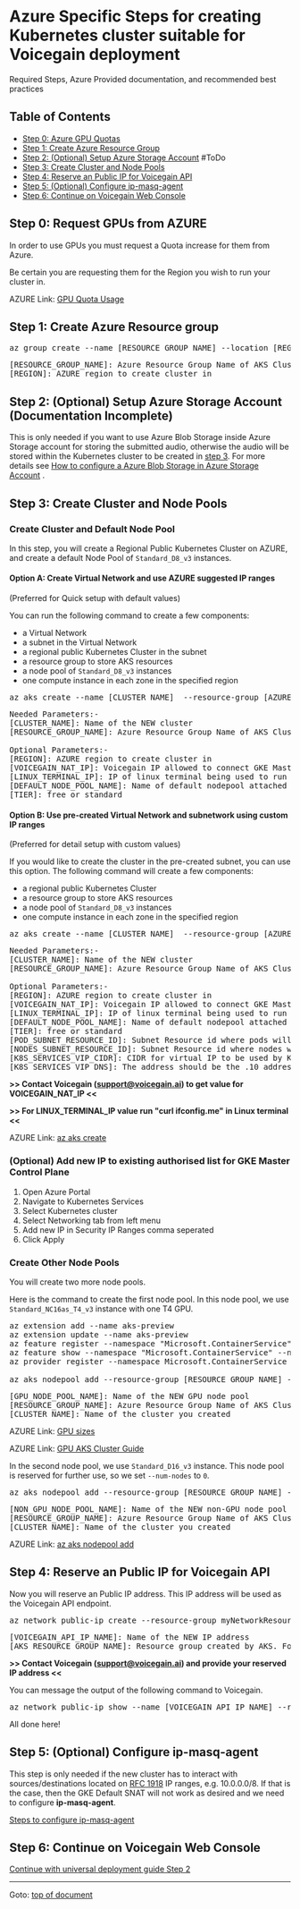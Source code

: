# <a id="top"></a>Azure Specific Steps for creating Kubernetes cluster suitable for Voicegain deployment
Required Steps, Azure Provided documentation, and recommended best practices

## <a id="toc"></a>Table of Contents
- [Step 0: Azure GPU Quotas](#step0)
- [Step 1: Create Azure Resource Group](#step1)
- [Step 2: (Optional) Setup Azure Storage Account](#step2) #ToDo
- [Step 3: Create Cluster and Node Pools](#step3)
- [Step 4: Reserve an Public IP for Voicegain API](#step4)
- [Step 5: (Optional) Configure ip-masq-agent](#step5)
- [Step 6: Continue on Voicegain Web Console](#step6)


## <a id="step0"></a>Step 0: Request GPUs from AZURE
In order to use GPUs you must request a Quota increase for them from Azure.

Be certain you are requesting them for the Region you wish to run your cluster in.  

AZURE Link: [GPU Quota Usage](https://learn.microsoft.com/en-us/azure/virtual-machines/sizes-gpu#deployment-considerations)

## <a id="step1"></a>Step 1: Create Azure Resource group

<pre>
az group create --name [RESOURCE_GROUP_NAME] --location [REGION]
</pre>

<pre>
[RESOURCE_GROUP_NAME]: Azure Resource Group Name of AKS Cluster
[REGION]: AZURE region to create cluster in
</pre>

## <a id="step2"></a>Step 2: (Optional) Setup Azure Storage Account (Documentation Incomplete)

This is only needed if you want to use Azure Blob Storage inside Azure Storage account for storing the submitted audio, otherwise the audio will be stored within the Kubernetes cluster to be created in [step 3](#step2). For more details see [How to configure a Azure Blob Storage in Azure Storage Account](./azure-storage-account.md) .

## <a id="step3"></a>Step 3: Create Cluster and Node Pools

### Create Cluster and Default Node Pool

In this step, you will create a Regional Public Kubernetes Cluster on AZURE, 
and create a default Node Pool of `Standard_D8_v3` instances.

#### Option A: Create Virtual Network and use AZURE suggested IP ranges 
(Preferred for Quick setup with default values)

You can run the following command to create a few components:
* a Virtual Network
* a subnet in the Virtual Network
* a regional public Kubernetes Cluster in the subnet
* a resource group to store AKS resources
* a node pool of `Standard_D8_v3` instances
* one compute instance in each zone in the specified region

<pre>
az aks create --name [CLUSTER_NAME]  --resource-group [AZURE_RESOURCE_GROUP_NAME] --location [REGION] --network-plugin azure --api-server-authorized-ip-ranges [VOICEGAIN_NAT_IP],[LINUX_TERMINAL_IP]  --enable-managed-identity --node-count 1 --node-vm-size Standard_D8_v3 --nodepool-name [DEFAULT_NODE_POOL_NAME] --tier [TIER]
</pre>

<pre>
Needed Parameters:-
[CLUSTER_NAME]: Name of the NEW cluster
[RESOURCE_GROUP_NAME]: Azure Resource Group Name of AKS Cluster

Optional Parameters:-
[REGION]: AZURE region to create cluster in
[VOICEGAIN_NAT_IP]: Voicegain IP allowed to connect GKE Master
[LINUX_TERMINAL_IP]: IP of linux terminal being used to run kubectl
[DEFAULT_NODE_POOL_NAME]: Name of default nodepool attached to Cluster
[TIER]: free or standard
</pre>


#### Option B: Use pre-created Virtual Network and subnetwork using custom IP ranges 
(Preferred for detail setup with custom values)

If you would like to create the cluster in the pre-created subnet, 
you can use this option. The following command will create a few components:
* a regional public Kubernetes Cluster
* a resource group to store AKS resources
* a node pool of `Standard_D8_v3` instances
* one compute instance in each zone in the specified region

<pre>
az aks create --name [CLUSTER_NAME]  --resource-group [AZURE_RESOURCE_GROUP_NAME] --location [REGION] --network-plugin azure --api-server-authorized-ip-ranges [VOICEGAIN_NAT_IP],[LINUX_TERMINAL_IP]  --enable-managed-identity --node-count 1 --node-vm-size Standard_D8_v3 --nodepool-name [DEFAULT_NODE_POOL_NAME] --tier [TIER] --pod-subnet-id [POD_SUBNET_RESOURCE_ID] --vnet-subnet-id [NODES_SUBNET_RESOURCE_ID] --service-cidr [K8S_SERVICES_VIP_CIDR] --dns-service-ip [K8S_SERVICES_VIP_DNS]
</pre>

<pre>
Needed Parameters:-
[CLUSTER_NAME]: Name of the NEW cluster
[RESOURCE_GROUP_NAME]: Azure Resource Group Name of AKS Cluster

Optional Parameters:-
[REGION]: AZURE region to create cluster in
[VOICEGAIN_NAT_IP]: Voicegain IP allowed to connect GKE Master
[LINUX_TERMINAL_IP]: IP of linux terminal being used to run kubectl
[DEFAULT_NODE_POOL_NAME]: Name of default nodepool attached to Cluster
[TIER]: free or standard
[POD_SUBNET_RESOURCE_ID]: Subnet Resource id where pods will be deployed
[NODES_SUBNET_RESOURCE_ID]: Subnet Resource id where nodes will be deployed
[K8S_SERVICES_VIP_CIDR]: CIDR for virtual IP to be used by K8S service (should not overlap with any subnet in same or peered VPC) (default - 10.0.0.0/16)
[K8S_SERVICES_VIP_DNS]: The address should be the .10 address of your service IP address range (default 10.0.0.10)
</pre>

**>> Contact Voicegain (support@voicegain.ai) to get value for VOICEGAIN_NAT_IP <<**

**>> For LINUX_TERMINAL_IP value run "curl ifconfig.me" in Linux terminal <<**

AZURE Link: [az aks create](https://learn.microsoft.com/en-us/cli/azure/aks?view=azure-cli-latest#az-aks-create())

### (Optional) Add new IP to existing authorised list for GKE Master Control Plane

1) Open Azure Portal
2) Navigate to Kubernetes Services
3) Select Kubernetes cluster
4) Select Networking tab from left menu
5) Add new IP in Security IP Ranges comma seperated
6) Click Apply

### Create Other Node Pools

You will create two more node pools. 

Here is the command to create the first node pool. 
In this node pool, we use `Standard_NC16as_T4_v3` instance with one T4 GPU.
<pre>
az extension add --name aks-preview
az extension update --name aks-preview
az feature register --namespace "Microsoft.ContainerService" --name "GPUDedicatedVHDPreview"
az feature show --namespace "Microsoft.ContainerService" --name "GPUDedicatedVHDPreview"
az provider register --namespace Microsoft.ContainerService

az aks nodepool add --resource-group [RESOURCE_GROUP_NAME] --cluster-name [CLUSTER_NAME] --name [GPU_NODE_POOL_NAME] --node-count 1 --node-vm-size Standard_NC16as_T4_v3 --node-osdisk-size 100 --aks-custom-headers UseGPUDedicatedVHD=true
</pre>

<pre>
[GPU_NODE_POOL_NAME]: Name of the NEW GPU node pool
[RESOURCE_GROUP_NAME]: Azure Resource Group Name of AKS Cluster
[CLUSTER_NAME]: Name of the cluster you created
</pre>

AZURE Link: [GPU sizes](https://learn.microsoft.com/en-us/azure/virtual-machines/sizes-gpu)

AZURE Link: [GPU AKS Cluster Guide](https://learn.microsoft.com/en-us/azure/aks/gpu-cluster)


In the second node pool, we use `Standard_D16_v3` instance. 
This node pool is reserved for further use, so we set `--num-nodes` to `0`.

<pre>
az aks nodepool add --resource-group [RESOURCE_GROUP_NAME] --cluster-name [CLUSTER_NAME] --name [NON_GPU_NODE_POOL_NAME] --node-count 0 --node-vm-size Standard_D16_v3 --node-osdisk-size 100
</pre>

<pre>
[NON_GPU_NODE_POOL_NAME]: Name of the NEW non-GPU node pool
[RESOURCE_GROUP_NAME]: Azure Resource Group Name of AKS Cluster
[CLUSTER_NAME]: Name of the cluster you created
</pre>

AZURE Link: [az aks nodepool add](https://learn.microsoft.com/en-us/cli/azure/aks/nodepool?view=azure-cli-latest)

## <a id="step4"></a>Step 4: Reserve an Public IP for Voicegain API

Now you will reserve an Public IP address. 
This IP address will be used as the Voicegain API endpoint.

<pre>
az network public-ip create --resource-group myNetworkResourceGroup --name [VOICEGAIN_API_IP_NAME] --sku Standard --allocation-method static
</pre>

<pre>
[VOICEGAIN_API_IP_NAME]: Name of the NEW IP address
[AKS_RESOURCE_GROUP_NAME]: Resource group created by AKS. Format for it is MC_resourcegroupname_clustername_location
</pre>

**>> Contact Voicegain (support@voicegain.ai) and provide your reserved IP address <<**

You can message the output of the following command to Voicegain.
<pre>
az network public-ip show --name [VOICEGAIN_API_IP_NAME] --resource-group [AKS_RESOURCE_GROUP_NAME]
</pre>

All done here!

## <a id="step5"></a>Step 5: (Optional) Configure ip-masq-agent

This step is only needed if the new cluster has to interact with sources/destinations located on [RFC 1918](https://tools.ietf.org/html/rfc1918)  IP ranges, e.g. 10.0.0.0/8. If that is the case, then the GKE Default SNAT will not work as desired and we need to configure **ip-masq-agent**.

[Steps to configure ip-masq-agent](./ip-masq-agent.md)

## <a id="step6"></a>Step 6: Continue on Voicegain Web Console 

[Continue with universal deployment guide Step 2](./universal-deployment-guide.md#Step2)

---
Goto: [top of document](#top)
